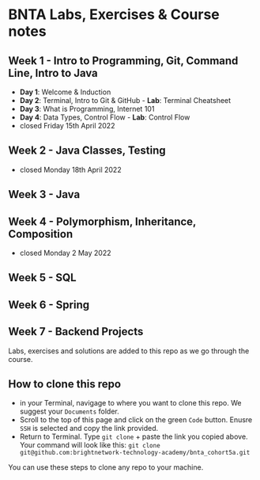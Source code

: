 # BNTA Labs, Exercises & Course notes

## Week 1 - Intro to Programming, Git, Command Line, Intro to Java
- **Day 1**: Welcome & Induction
- **Day 2**: Terminal, Intro to Git & GitHub
             - **Lab**: Terminal Cheatsheet
- **Day 3**: What is Programming, Internet 101
- **Day 4**: Data Types, Control Flow
             - **Lab**: Control Flow
- closed Friday 15th April 2022

## Week 2 - Java Classes, Testing
- closed Monday 18th April 2022

## Week 3 - Java

## Week 4 - Polymorphism, Inheritance, Composition
- closed Monday 2 May 2022

## Week 5 - SQL

## Week 6 - Spring

## Week 7 - Backend Projects



 Labs, exercises and solutions are added to this repo as we go through the course.

 ## How to clone this repo

 - in your Terminal, navigage to where you want to clone this repo. We suggest your `Documents` folder.
 - Scroll to the top of this page and click on the green `Code` button. Enusre `SSH` is selected and copy the link provided.
 - Return to Terminal. Type `git clone` + paste the link you copied above. Your command will look like this:
 `git clone git@github.com:brightnetwork-technology-academy/bnta_cohort5a.git`

 You can use these steps to clone any repo to your machine.

 
